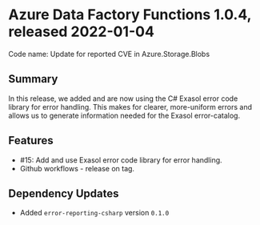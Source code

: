 # Azure Data Factory Functions 1.0.4, released 2022-01-04

Code name: Update for reported CVE in Azure.Storage.Blobs 

## Summary

In this release, we added and are now using the C# Exasol error code library for error handling. This makes for clearer, more-uniform errors and allows us to generate information needed for the Exasol error-catalog.

## Features

* #15: Add and use Exasol error code library for error handling.
* Github workflows - release on tag.

## Dependency Updates

* Added `error-reporting-csharp` version `0.1.0`